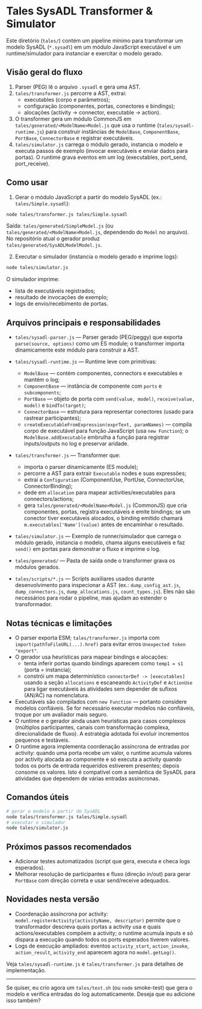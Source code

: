 # Tales SysADL Transformer & Simulator

Este diretório (`tales/`) contém um pipeline mínimo para transformar um modelo SysADL (`*.sysadl`) em um módulo JavaScript executável e um runtime/simulador para instanciar e exercitar o modelo gerado.

## Visão geral do fluxo

1. Parser (PEG) lê o arquivo `.sysadl` e gera uma AST.
2. `tales/transformer.js` percorre a AST, extrai:
   - executables (corpo e parâmetros);
   - configuração (componentes, portas, conectores e bindings);
   - alocações (activity -> connector, executable -> action).
3. O transformer gera um módulo CommonJS em `tales/generated/<ModelName>Model.js` que usa o runtime (`tales/sysadl-runtime.js`) para construir instâncias de `ModelBase`, `ComponentBase`, `PortBase`, `ConnectorBase` e registrar executáveis.
4. `tales/simulator.js` carrega o módulo gerado, instancia o modelo e executa passos de exemplo (invocar executáveis e enviar dados para portas). O runtime grava eventos em um log (executables, port_send, port_receive).

## Como usar

1. Gerar o módulo JavaScript a partir do modelo SysADL (ex.: `tales/Simple.sysadl`):

```bash
node tales/transformer.js tales/Simple.sysadl
```

Saída: `tales/generated/SimpleModel.js` (ou `tales/generated/<ModelName>Model.js`, dependendo do `Model` no arquivo). No repositório atual o gerador produz `tales/generated/SysADLModelModel.js`.

2. Executar o simulador (instancia o modelo gerado e imprime logs):

```bash
node tales/simulator.js
```

O simulador imprime:
- lista de executáveis registrados;
- resultado de invocações de exemplo;
- logs de envio/recebimento de portas.

## Arquivos principais e responsabilidades

- `tales/sysadl-parser.js` — Parser gerado (PEG/peggy) que exporta `parse(source, options)` como um ES module; o transformer importa dinamicamente este módulo para construir a AST.

- `tales/sysadl-runtime.js` — Runtime leve com primitivas:
  - `ModelBase` — contém componentes, connectors e executables e mantém o log;
  - `ComponentBase` — instância de componente com `ports` e `subcomponents`;
  - `PortBase` — objeto de porta com `send(value, model)`, `receive(value, model)` e `bindTo(target)`;
  - `ConnectorBase` — estrutura para representar conectores (usado para rastrear participantes);
  - `createExecutableFromExpression(exprText, paramNames)` — compila corpo de executável para função JavaScript (usa `new Function`); o `ModelBase.addExecutable` embrulha a função para registrar inputs/outputs no log e preservar aridade.

- `tales/transformer.js` — Transformer que:
  - importa o parser dinamicamente (ES module);
  - percorre a AST para extrair `Executable` nodes e suas expressões;
  - extrai a `Configuration` (ComponentUse, PortUse, ConnectorUse, ConnectorBinding);
  - dede em `allocation` para mapear activities/executables para connectors/actions;
  - gera `tales/generated/<ModelName>Model.js` (CommonJS) que cria componentes, portas, registra executáveis e emite bindings; se um conector tiver executáveis alocados, o binding emitido chamará `m.executables['Name'](value)` antes de encaminhar o resultado.

- `tales/simulator.js` — Exemplo de runner/simulador que carrega o módulo gerado, instancia o modelo, chama alguns executáveis e faz `send()` em portas para demonstrar o fluxo e imprime o log.

- `tales/generated/` — Pasta de saída onde o transformer grava os módulos gerados.

- `tales/scripts/*.js` — Scripts auxiliares usados durante desenvolvimento para inspecionar a AST (ex.: `dump_config_ast.js`, `dump_connectors.js`, `dump_allocations.js`, `count_types.js`). Eles não são necessários para rodar o pipeline, mas ajudam ao estender o transformador.

## Notas técnicas e limitações

- O parser exporta ESM; `tales/transformer.js` importa com `import(pathToFileURL(...).href)` para evitar erros `Unexpected token "export"`.
- O gerador usa heurísticas para mapear bindings e alocações:
  - tenta inferir portas quando bindings aparecem como `temp1 = s1` (porta = instancia);
  - constrói um mapa determinístico `connectorDef -> [executables]` usando a seção `allocations` e escaneando `ActivityDef` e `ActionUse` para ligar executáveis às atividades sem depender de sufixos (AN/AC) na nomenclatura.
- Executáveis são compilados com `new Function` — portanto considere modelos confiáveis. Se for necessário executar modelos não confiáveis, troque por um avaliador mais seguro.
- O runtime e o gerador ainda usam heurísticas para casos complexos (múltiplos participantes, canais com transformação complexa, direcionalidade de fluxo). A estratégia adotada foi evoluir incrementos pequenos e testáveis.
 - O runtime agora implementa coordenação assíncrona de entradas por activity: quando uma porta recebe um valor, o runtime acumula valores por activity alocada ao componente e só executa a activity quando todos os ports de entrada requeridos estiverem presentes; depois consome os valores. Isto é compatível com a semântica de SysADL para atividades que dependem de várias entradas assíncronas.

## Comandos úteis

```bash
# gerar o modelo a partir do SysADL
node tales/transformer.js tales/Simple.sysadl
# executar o simulador
node tales/simulator.js
```

## Próximos passos recomendados

- Adicionar testes automatizados (script que gera, executa e checa logs esperados).
- Melhorar resolução de participantes e fluxo (direção in/out) para gerar `PortBase` com direção correta e usar send/receive adequados.


## Novidades nesta versão

- Coordenação assíncrona por activity: `model.registerActivity(activityName, descriptor)` permite que o transformador descreva quais portas a activity usa e quais actions/executables compõem a activity; o runtime acumula inputs e só dispara a execução quando todos os ports esperados tiverem valores.
- Logs de execução ampliados: eventos `activity_start`, `action_invoke`, `action_result`, `activity_end` aparecem agora no `model.getLog()`.

Veja `tales/sysadl-runtime.js` e `tales/transformer.js` para detalhes de implementação.

---

Se quiser, eu crio agora um `tales/test.sh` (ou `node` smoke-test) que gera o modelo e verifica entradas do log automaticamente. Deseja que eu adicione isso também?
